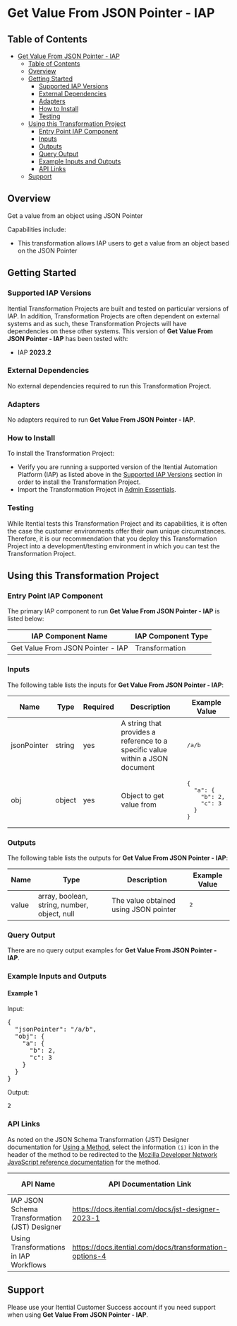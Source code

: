 # Get Value From JSON Pointer - IAP

## Table of Contents

- [Get Value From JSON Pointer - IAP](#get-value-from-json-pointer---iap)
  - [Table of Contents](#table-of-contents)
  - [Overview](#overview)
  - [Getting Started](#getting-started)
    - [Supported IAP Versions](#supported-iap-versions)
    - [External Dependencies](#external-dependencies)
    - [Adapters](#adapters)
    - [How to Install](#how-to-install)
    - [Testing](#testing)
  - [Using this Transformation Project](#using-this-transformation-project)
    - [Entry Point IAP Component](#entry-point-iap-component)
    - [Inputs](#inputs)
    - [Outputs](#outputs)
    - [Query Output](#query-output)
    - [Example Inputs and Outputs](#example-inputs-and-outputs)
    - [API Links](#api-links)
  - [Support](#support)

## Overview

Get a value from an object using JSON Pointer

Capabilities include:
- This transformation allows IAP users to get a value from an object based on the JSON Pointer





## Getting Started

### Supported IAP Versions

Itential Transformation Projects are built and tested on particular versions of IAP. In addition, Transformation Projects are often dependent on external systems and as such, these Transformation Projects will have dependencies on these other systems. This version of **Get Value From JSON Pointer - IAP** has been tested with:


- IAP **2023.2**



### External Dependencies

No external dependencies required to run this Transformation Project.




### Adapters

No adapters required to run **Get Value From JSON Pointer - IAP**.


### How to Install

To install the Transformation Project:

- Verify you are running a supported version of the Itential Automation Platform (IAP) as listed above in the [Supported IAP Versions](#supported-iap-versions) section in order to install the Transformation Project.
- Import the Transformation Project in [Admin Essentials](https://docs.itential.com/docs/importing-pre-built-iap).

### Testing

While Itential tests this Transformation Project and its capabilities, it is often the case the customer environments offer their own unique circumstances. Therefore, it is our recommendation that you deploy this Transformation Project into a development/testing environment in which you can test the Transformation Project.

## Using this Transformation Project


### Entry Point IAP Component

The primary IAP component to run **Get Value From JSON Pointer - IAP** is listed below:

<table>
  <thead>
    <tr>
      <th>IAP Component Name</th>
      <th>IAP Component Type</th>
    </tr>
  </thead>
  <tbody>
      <td>Get Value From JSON Pointer - IAP</td>
      <td>Transformation</td>
    </tr>
  </tbody>
</table>

### Inputs

The following table lists the inputs for **Get Value From JSON Pointer - IAP**:

<table>
  <thead>
    <tr>
      <th>Name</th>
      <th>Type</th>
      <th>Required</th>
      <th>Description</th>
      <th>Example Value</th>
    </tr>
  </thead>
  <tbody>
    <tr>
      <td>jsonPointer</td>
      <td>string</td>
      <td>yes</td>
      <td>A string that provides a reference to a specific value within a JSON document</td>
      <td><pre lang="json">/a/b</pre></td>
    </tr>    <tr>
      <td>obj</td>
      <td>object</td>
      <td>yes</td>
      <td>Object to get value from</td>
      <td><pre lang="json">{
  "a": {
    "b": 2,
    "c": 3
  }
}</pre></td>
    </tr>
  </tbody>
</table>



### Outputs

The following table lists the outputs for **Get Value From JSON Pointer - IAP**:

<table>
  <thead>
    <tr>
      <th>Name</th>
      <th>Type</th>
      <th>Description</th>
      <th>Example Value</th>
    </tr>
  </thead>
  <tbody>
    <tr>
      <td>value</td>
      <td>array, boolean, string, number, object, null</td>
      <td>The value obtained using JSON pointer</td>
      <td><pre lang="json">2</pre></td>
    </tr>
  </tbody>
</table>



### Query Output

There are no query output examples for **Get Value From JSON Pointer - IAP**.




### Example Inputs and Outputs

  
#### Example 1

    
Input:
<pre>{
  "jsonPointer": "/a/b",
  "obj": {
    "a": {
      "b": 2,
      "c": 3
    }
  }
} </pre>

    
    
Output:
<pre>2 </pre>

    
  


### API Links
As noted on the JSON Schema Transformation (JST) Designer documentation for [Using a Method](https://docs.itential.com/docs/jst-designer-2023-1#using-a-method), select the information `(i)` icon in the header of the method to be redirected to the [Mozilla Developer Network JavaScript reference documentation](https://developer.mozilla.org/en-US/docs/Web/JavaScript/Reference) for the method. 

<table>
  <thead>
    <tr>
      <th>API Name</th>
      <th>API Documentation Link</th>
      <th>API Link Visibility</th>
    </tr>
  </thead>
  <tbody>
    <tr>
      <td>IAP JSON Schema Transformation (JST) Designer</td>
      <td><a href="https://docs.itential.com/docs/jst-designer-2023-1">https://docs.itential.com/docs/jst-designer-2023-1</a></td>
      <td>Public</td>
    </tr>    <tr>
      <td>Using Transformations in IAP Workflows</td>
      <td><a href="https://docs.itential.com/docs/transformation-options-4">https://docs.itential.com/docs/transformation-options-4</a></td>
      <td>Public</td>
    </tr>
  </tbody>
</table>


## Support

Please use your Itential Customer Success account if you need support when using **Get Value From JSON Pointer - IAP**.